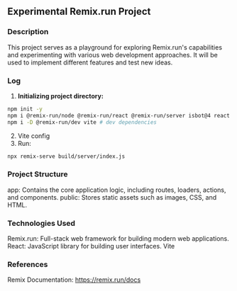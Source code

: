 ## Experimental Remix.run Project

### Description
This project serves as a playground for exploring Remix.run's capabilities and experimenting with various web development approaches. It will be used to implement different features and test new ideas.

### Log

1. **Initializing project directory:**

```bash
npm init -y
npm i @remix-run/node @remix-run/react @remix-run/server isbot@4 react react-dom # dependencies
npm i -D @remix-run/dev vite # dev dependencies
```

2. Vite config
3. Run:

```bash
npx remix-serve build/server/index.js
```


### Project Structure
app: Contains the core application logic, including routes, loaders, actions, and components.
public: Stores static assets such as images, CSS, and HTML.

### Technologies Used
Remix.run: Full-stack web framework for building modern web applications.
React: JavaScript library for building user interfaces.
Vite

### References
Remix Documentation: https://remix.run/docs
